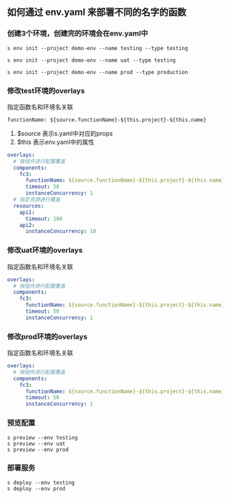 
## 如何通过 env.yaml 来部署不同的名字的函数
### 创建3个环境，创建完的环境会在env.yaml中
```
s env init --project demo-env --name testing --type testing
```
```
s env init --project demo-env --name uat --type testing
```
```
s env init --project demo-env --name prod --type production
```

### 修改test环境的overlays
指定函数名和环境名关联

`functionName: ${source.functionName}-${this.project}-${this.name}`

1. $source 表示s.yaml中对应的props
2. $this 表示env.yaml中的属性

```yaml
overlays:
  # 按组件进行配置覆盖
  components:
    fc3:
      functionName: ${source.functionName}-${this.project}-${this.name}
      timeout: 50
      instanceConcurrency: 1
  # 指定资源进行覆盖
  resources:
    api1:
      timeout: 100
    api2:
      instanceConcurrency: 10
```
### 修改uat环境的overlays
指定函数名和环境名关联

```yaml
overlays:
  # 按组件进行配置覆盖
  components:
    fc3:
      functionName: ${source.functionName}-${this.project}-${this.name}
      timeout: 50
      instanceConcurrency: 1
```
### 修改prod环境的overlays
指定函数名和环境名关联

```yaml
overlays:
  # 按组件进行配置覆盖
  components:
    fc3:
      functionName: ${source.functionName}-${this.project}-${this.name}
      timeout: 50
      instanceConcurrency: 1
```
### 预览配置
```
s preview --env testing
s preview --env uat
s preview --env prod
```
### 部署服务
```
s deploy --env testing
s deploy --env prod
```
